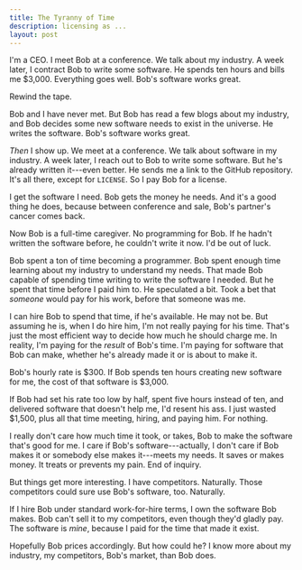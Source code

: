 ```yaml
---
title: The Tyranny of Time
description: licensing as ...
layout: post
---
```


I'm a CEO.  I meet Bob at a conference.  We talk about my industry.  A week later, I contract Bob to write some software.  He spends ten hours and bills me $3,000.  Everything goes well.  Bob's software works great.

Rewind the tape.

Bob and I have never met.  But Bob has read a few blogs about my industry, and Bob decides some new software needs to exist in the universe.  He writes the software.  Bob's software works great.

_Then_ I show up.  We meet at a conference.  We talk about software in my industry.  A week later, I reach out to Bob to write some software.  But he's already written it---even better.  He sends me a link to the GitHub repository.  It's all there, except for `LICENSE`.  So I pay Bob for a license.

I get the software I need.  Bob gets the money he needs.  And it's a good thing he does, because between conference and sale, Bob's partner's cancer comes back.

Now Bob is a full-time caregiver.  No programming for Bob.  If he hadn't written the software before, he couldn't write it now.  I'd be out of luck.

Bob spent a ton of time becoming a programmer.  Bob spent enough time learning about my industry to understand my needs.  That made Bob capable of spending time writing to write the software I needed.  But he spent that time before I paid him to.  He speculated a bit.  Took a bet that _someone_ would pay for his work, before that someone was me.

I can hire Bob to spend that time, if he's available.  He may not be.  But assuming he is, when I do hire him, I'm not really paying for his time.  That's just the most efficient way to decide how much he should charge me.  In reality, I'm paying for the _result_ of Bob's time.  I'm paying for software that Bob can make, whether he's already made it or is about to make it.

Bob's hourly rate is $300.  If Bob spends ten hours creating new software for me, the cost of that software is $3,000.

If Bob had set his rate too low by half, spent five hours instead of ten, and delivered software that doesn't help me, I'd resent his ass.  I just wasted $1,500, plus all that time meeting, hiring, and paying him.  For nothing.

I really don't care how much time it took, or takes, Bob to make the software that's good for me.  I care if Bob's software---actually, I don't care if Bob makes it or somebody else makes it---meets my needs.  It saves or makes money.  It treats or prevents my pain.  End of inquiry.

But things get more interesting.  I have competitors.  Naturally.  Those competitors could sure use Bob's software, too.  Naturally.

If I hire Bob under standard work-for-hire terms, I own the software Bob makes.  Bob can't sell it to my competitors, even though they'd gladly pay.  The software is _mine_, because I paid for the time that made it exist.

Hopefully Bob prices accordingly.  But how could he?  I know more about my industry, my competitors, Bob's market, than Bob does.
